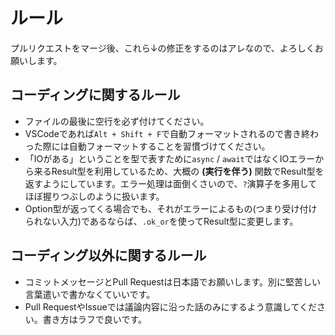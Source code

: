 # ルール

プルリクエストをマージ後、これら↓の修正をするのはアレなので、よろしくお願いします。

## コーディングに関するルール

- ファイルの最後に空行を必ず付けてください。
- VSCodeであれば`Alt + Shift + F`で自動フォーマットされるので書き終わった際には自動フォーマットすることを習慣づけてください。
- 「IOがある」ということを型で表すために`async` / `await`ではなくIOエラーから来るResult型を利用しているため、大概の **(実行を伴う)** 関数でResult型を返すようにしています。エラー処理は面倒くさいので、`?`演算子を多用してほぼ握りつぶしのように扱います。
- Option型が返ってくる場合でも、それがエラーによるもの(つまり受け付けられない入力)であるならば、`.ok_or`を使ってResult型に変更します。

## コーディング以外に関するルール

- コミットメッセージとPull Requestは日本語でお願いします。別に堅苦しい言葉遣いで書かなくていいです。
- Pull RequestやIssueでは議論内容に沿った話のみにするよう意識してください。書き方はラフで良いです。
